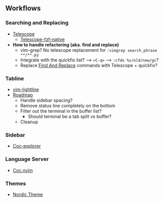 ## Workflows

### Searching and Replacing
- [Telescope](https://github.com/nvim-telescope/telescope.nvim)
  - [Telescope-fzf-native](https://github.com/nvim-telescope/telescope-fzf-native.nvim)
- **How to handle refactoring (aka. find and replace)**
  - vim-grep? No telescope replacement for `:vimgrep search_phrase **/**.py`
  - Integrate with the quickfix list? --> `<C-q>` --> `:cfdo %s/old/new/gc`?
  - Replace [Find And Replace](https://github.com/brooth/far.vim) commands with Telescope + quickfix?

### Tabline
- [vim-lightline](https://github.com/itchyny/lightline.vim)
- [Roadmap](https://yeripratama.com/blog/customizing-vim-lightline/)
  - Handle sidebar spacing?
  - Remove status line completely on the bottom
  - Filter out the terminal in the buffer list?
    - Should terminal be a tab split vs buffer?
  - Cleanup

### Sidebar
- [Coc-explorer](https://github.com/weirongxu/coc-explorer)

### Language Server
- [Coc.nvim](https://github.com/neoclide/coc.nvim)

### Themes
- [Nordic Theme](https://github.com/arcticicestudio/nord-vim)
